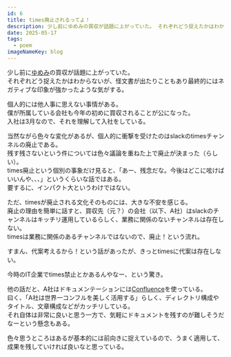 ```yaml
---
id: 6
title: times廃止されるってよ！
description: 少し前にゆめみの買収が話題に上がっていた。 それぞれどう捉えたかはわからないが、怪文書が出たりこともあり最終的にはネガティブな印象が強かった...
date: 2025-05-17
tags:
  - poem
imageNameKey: blog
---
```

少し前に[ゆめみ](https://www.yumemi.co.jp/)の買収が話題に上がっていた。  
それぞれどう捉えたかはわからないが、怪文書が出たりこともあり最終的にはネガティブな印象が強かったような気がする。

個人的には他人事に思えない事情がある。  
僕が所属している会社も今年の初めに買収されることが公になった。  
入社は3月なので、それを理解して入社をしている。

当然ながら色々な変化があるが、個人的に衝撃を受けたのはslackのtimesチャンネルの廃止である。  
残す残さないという件については色々議論を重ねた上で廃止が決まった（らしい）。  
times廃止という個別の事象だけ見ると、「あー、残念だな。今後はどこに呟けばいいんや、、、」というくらいな話ではある。  
要するに、インパクト大というわけではない。

ただ、timesが廃止される文化そのものには、大きな不安を感じる。  
廃止の理由を簡単に話すと、買収先（元？）の会社（以下、A社）はslackのチャンネルはキッチリ運用しているらしく、業務に関係のないチャンネルは存在しない。  
timesは業務に関係のあるチャンネルではないので、廃止！という流れ。

すまん、代案考えるから！という話があったが、きっとtimesに代案は存在しない。

今時のIT企業でtimes禁止とかあるんやなー、という驚き。

他の話だと、A社はドキュメンテーションには[Confluence](https://www.atlassian.com/ja/software/confluence)を使っている。  
曰く、「A社は世界一コンフルを美しく活用する」らしく、ディレクトリ構成やタイトル、文章構成などがカッチリしている。  
それ自体は非常に良いと思う一方で、気軽にドキュメントを残すのが難しそうだなーという懸念もある。

色々思うところはあるが基本的には前向きに捉えているので、うまく適用して、成果を残していければ良いなと思っている。

